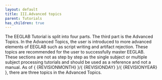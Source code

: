 ```yaml
---
layout: default
title: III.Advanced topics
parent: Tutorials
has_children: true
---
```


The EEGLAB Tutorial is split into four parts. The third part is the
Advanced Topics. In the Advanced Topics, the user is introduced to more
advanced elements of EEGLAB such as script writing and artifact
rejection. These topics are recommended for the user to successfully
master EEGLAB. These sections are not as step by step as the single
subject or multiple subject processing tutorials and should be used as a
reference and not a manual. As of { {REVISIONMONTH} }/{ {REVISIONDAY}
}/{ {REVISIONYEAR} }, there are three topics in the Advanced Topics.
